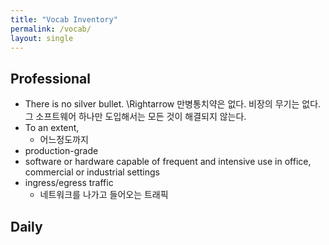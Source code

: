 ```yaml
---
title: "Vocab Inventory"
permalink: /vocab/
layout: single
---
```


## Professional
- There is no silver bullet.
\Rightarrow 만병통치약은 없다. 비장의 무기는 없다. 그 소프트웨어 하나만 도입해서는 모든 것이 해결되지 않는다.
- To an extent,
  - 어느정도까지
- production-grade
 - software or hardware capable of frequent and intensive use in office, commercial or industrial settings
- ingress/egress traffic
  - 네트워크를 나가고 들어오는 트래픽

## Daily 
